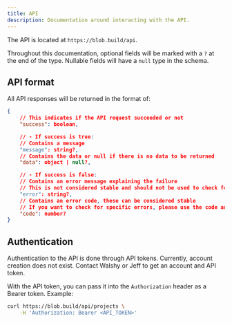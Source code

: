 ```yaml
---
title: API
description: Documentation around interacting with the API.
---
```


The API is located at `https://blob.build/api`.

Throughout this documentation, optional fields will be marked with a `?` at the end of the type. Nullable fields will have a `null` type in the schema.

## API format

All API responses will be returned in the format of:
```json
{
	// This indicates if the API request succeeded or not
	"success": boolean,

	// - If success is true:
	// Contains a message
	"message": string?,
	// Contains the data or null if there is no data to be returned
	"data": object | null?,

	// - If success is false:
	// Contains an error message explaining the failure
	// This is not considered stable and should not be used to check for a specific error
	"error": string?,
	// Contains an error code, these can be considered stable
	// If you want to check for specific errors, please use the code and not the message!
	"code": number?
}
```

## Authentication

Authentication to the API is done through API tokens. Currently, account creation does not exist. Contact Walshy or Jeff to get an account and API token.

With the API token, you can pass it into the `Authorization` header as a Bearer token.
Example:
```sh
curl https://blob.build/api/projects \
	-H 'Authorization: Bearer <API_TOKEN>'
```
